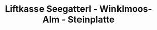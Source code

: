 ---
title: "Liftkasse Seegatterl - Winklmoos-Alm - Steinplatte"
url: /reit-im-winkl/liftkasse-seegatterl-winklmoos-alm-steinplatte/
shop: Tickets
---